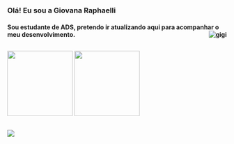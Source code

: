 ### Olá! Eu sou a Giovana Raphaelli   
#### Sou estudante de ADS, pretendo ir atualizando aqui para acompanhar o meu desenvolvimento.<img align="right" alt="gigi" src="https://i.picasion.com/pic91/12808b96abb7e024264e304400947610.gif"> 

##

<div>
  <img height="150em" src="https://github-readme-stats.vercel.app/api?username=giovanaraphaelli&show_icons=true&theme=midnight-purple&include_all_commits=true&count_private=true"/>
  <img height="150em" src="https://github-readme-stats.vercel.app/api/top-langs/?username=giovanaraphaelli&layout=compact&langs_count=7&theme=midnight-purple"/>
</div>

  ##

<div> 
  
  <a href="https://www.linkedin.com/in/giovanaraphaelli" target="_blank"><img src="https://img.shields.io/badge/-LinkedIn-%230077B5?style=for-the-badge&logo=linkedin&logoColor=white" target="_blank"></a> 
  
 
  

